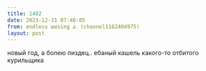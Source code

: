 ```yaml
---
title: 1482
date: 2023-12-31 07:48:05
from: endless шизing ⍼ (channel1162404975)
layout: post
---
```


новый год, а болею пиздец.. ебаный кашель какого-то отбитого курильщика
